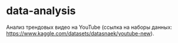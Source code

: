 # data-analysis
Анализ трендовых видео на YouTube (ссылка на наборы данных: https://www.kaggle.com/datasets/datasnaek/youtube-new). 
